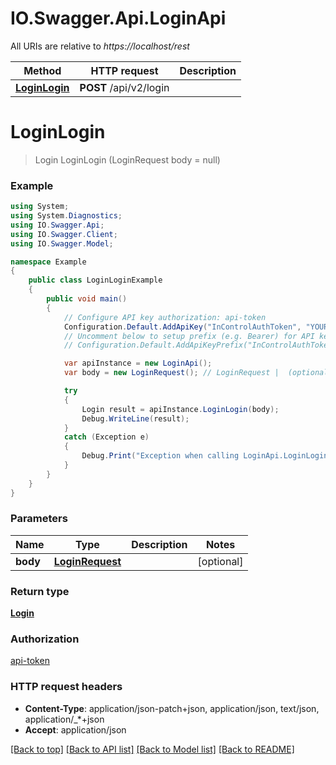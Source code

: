# IO.Swagger.Api.LoginApi

All URIs are relative to *https://localhost/rest*

Method | HTTP request | Description
------------- | ------------- | -------------
[**LoginLogin**](LoginApi.md#loginlogin) | **POST** /api/v2/login | 


<a name="loginlogin"></a>
# **LoginLogin**
> Login LoginLogin (LoginRequest body = null)



### Example
```csharp
using System;
using System.Diagnostics;
using IO.Swagger.Api;
using IO.Swagger.Client;
using IO.Swagger.Model;

namespace Example
{
    public class LoginLoginExample
    {
        public void main()
        {
            // Configure API key authorization: api-token
            Configuration.Default.AddApiKey("InControlAuthToken", "YOUR_API_KEY");
            // Uncomment below to setup prefix (e.g. Bearer) for API key, if needed
            // Configuration.Default.AddApiKeyPrefix("InControlAuthToken", "Bearer");

            var apiInstance = new LoginApi();
            var body = new LoginRequest(); // LoginRequest |  (optional) 

            try
            {
                Login result = apiInstance.LoginLogin(body);
                Debug.WriteLine(result);
            }
            catch (Exception e)
            {
                Debug.Print("Exception when calling LoginApi.LoginLogin: " + e.Message );
            }
        }
    }
}
```

### Parameters

Name | Type | Description  | Notes
------------- | ------------- | ------------- | -------------
 **body** | [**LoginRequest**](LoginRequest.md)|  | [optional] 

### Return type

[**Login**](Login.md)

### Authorization

[api-token](../README.md#api-token)

### HTTP request headers

 - **Content-Type**: application/json-patch+json, application/json, text/json, application/_*+json
 - **Accept**: application/json

[[Back to top]](#) [[Back to API list]](../README.md#documentation-for-api-endpoints) [[Back to Model list]](../README.md#documentation-for-models) [[Back to README]](../README.md)

